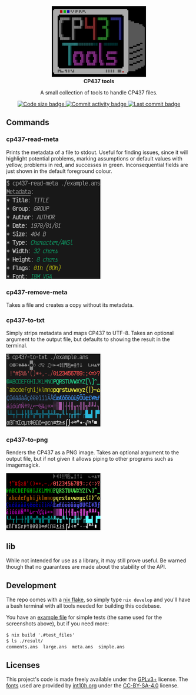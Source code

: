 <div align="center">
  <!-- nix run nixpkgs#imagemagick -- logo.png -resize 5% logo.small.png -->
  <a href="logo.png"><img src="logo.small.png" width="256" alt="logo"/></a>
</div><div align="center">
  <b>CP437 tools</b>

  A small collection of tools to handle CP437 files.
</div><div align="center">
  <!-- Badges -->
  <a href="https://github.com/kip93/cp437-tools">
    <img src="https://img.shields.io/github/languages/code-size/kip93/cp437-tools?style=flat&label=Size&color=067CC1&cacheSeconds=3600" alt="Code size badge"/>
  </a>
  <a href="https://github.com/kip93/cp437-tools/graphs/commit-activity">
    <img src="https://img.shields.io/github/commit-activity/m/kip93/cp437-tools?style=flat&label=Commit%20activity&color=067CC1&cacheSeconds=300" alt="Commit activity badge"/>
  </a>
  <a href="https://github.com/kip93/cp437-tools/commits/main">
    <img src="https://img.shields.io/github/last-commit/kip93/cp437-tools?style=flat&label=Last%20commit&color=067CC1&cacheSeconds=300" alt="Last commit badge"/>
  </a>
</div>


## Commands

### cp437-read-meta

Prints the metadata of a file to stdout. Useful for finding issues, since it
will highlight potential problems, marking assumptions or default values with
yellow, problems in red, and successes in green. Inconsequential fields are just
shown in the default foreground colour.

<img src="screenshots/read-meta.png" width="256" alt="meta output"/>

### cp437-remove-meta

Takes a file and creates a copy without its metadata.

### cp437-to-txt

Simply strips metadata and maps CP437 to UTF-8. Takes an optional argument to
the output file, but defaults to showing the result in the terminal.

<img src="screenshots/to-txt.png" width="256" alt="TXT output"/>

### cp437-to-png

Renders the CP437 as a PNG image. Takes an optional argument to the output file,
but if not given it allows piping to other programs such as imagemagick.

<img src="screenshots/to-png.png" width="256" alt="PNG output"/>


## lib

While not intended for use as a library, it may still prove useful. Be warned
though that no guarantees are made about the stability of the API.


## Development

The repo comes with a [nix flake](./flake.nix), so simply type `nix develop` and
you'll have a bash terminal with all tools needed for building this codebase.

You have an [example file](./example.ans) for simple tests (the same used for
the screenshots above), but if you need more:

```shell
$ nix build '.#test_files'
$ ls ./result/
comments.ans  large.ans  meta.ans  simple.ans
```


## Licenses

This project's code is made freely available under the [GPLv3+](./LICENSE.md)
license. The [fonts](./res/fonts) used are provided by
[int10h.org](https://int10h.org/oldschool-pc-fonts) under the
[CC-BY-SA-4.0](./res/fonts/LICENSE) license.
